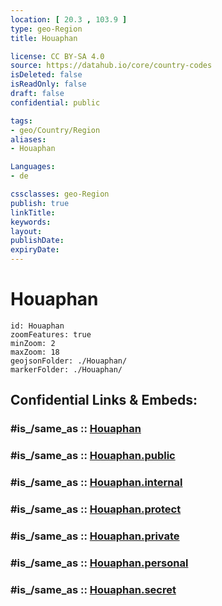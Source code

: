 ```yaml
---
location: [ 20.3 , 103.9 ] 
type: geo-Region
title: Houaphan

license: CC BY-SA 4.0
source: https://datahub.io/core/country-codes
isDeleted: false
isReadOnly: false
draft: false
confidential: public

tags:
- geo/Country/Region
aliases:
- Houaphan

Languages:
- de

cssclasses: geo-Region
publish: true
linkTitle: 
keywords: 
layout: 
publishDate: 
expiryDate: 
---
```


# Houaphan

```leaflet
id: Houaphan
zoomFeatures: true 
minZoom: 2 
maxZoom: 18
geojsonFolder: ./Houaphan/
markerFolder: ./Houaphan/
```


## Confidential Links & Embeds: 

### #is_/same_as :: [Houaphan](/_Standards/Earth/Continent/Asia/Asia~South~East/Laos/Provinces~Laos/Houaphan.md) 

### #is_/same_as :: [Houaphan.public](/_public/Earth/Continent/Asia/Asia~South~East/Laos/Provinces~Laos/Houaphan.public.md) 

### #is_/same_as :: [Houaphan.internal](/_internal/Earth/Continent/Asia/Asia~South~East/Laos/Provinces~Laos/Houaphan.internal.md) 

### #is_/same_as :: [Houaphan.protect](/_protect/Earth/Continent/Asia/Asia~South~East/Laos/Provinces~Laos/Houaphan.protect.md) 

### #is_/same_as :: [Houaphan.private](/_private/Earth/Continent/Asia/Asia~South~East/Laos/Provinces~Laos/Houaphan.private.md) 

### #is_/same_as :: [Houaphan.personal](/_personal/Earth/Continent/Asia/Asia~South~East/Laos/Provinces~Laos/Houaphan.personal.md) 

### #is_/same_as :: [Houaphan.secret](/_secret/Earth/Continent/Asia/Asia~South~East/Laos/Provinces~Laos/Houaphan.secret.md)

